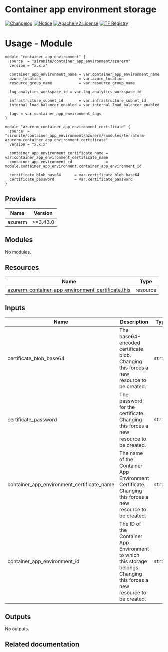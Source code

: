 <!-- BEGIN_TF_DOCS -->
 # Container app environment storage
[![Changelog](https://img.shields.io/badge/changelog-release-green.svg)](https://github.com/sironite/terraform-azurerm-container_app_environment/releases) [![Notice](https://img.shields.io/badge/notice-copyright-yellow.svg)](NOTICE) [![Apache V2 License](https://img.shields.io/badge/license-Apache%20V2-orange.svg)](LICENSE) [![TF Registry](https://img.shields.io/badge/terraform-registry-blue.svg)](https://registry.terraform.io/providers/hashicorp/azurerm/latest/docs/resources/container_app_environment_storage)

# Usage - Module

```hcl
module "container_app_environment" {
  source  = "sironite/container_app_environment/azurerm"
  version = "x.x.x"

  container_app_environment_name = var.container_app_environment_name
  azure_location                 = var.azure_location
  resource_group_name            = var.resource_group_name

  log_analytics_workspace_id = var.log_analytics_workspace_id

  infrastructure_subnet_id       = var.infrastructure_subnet_id
  internal_load_balancer_enabled = var.internal_load_balancer_enabled

  tags = var.container_app_environment_tags
}

module "azurerm_container_app_environment_certificate" {
  source  = "sironite/container_app_environment/azurerm//modules/terraform-azurerm-container_app_environment_certificate"
  version = "x.x.x"

  container_app_environment_certificate_name = var.container_app_environment_certificate_name
  container_app_environment_id               = module.container_app_environment.container_app_environment_id

  certificate_blob_base64      = var.certificate_blob_base64
  certificate_password         = var.certificate_password
}
```
## Providers

| Name | Version |
|------|---------|
| azurerm | >=3.43.0 |

## Modules

No modules.

## Resources

| Name | Type |
|------|------|
| [azurerm_container_app_environment_certificate.this](https://registry.terraform.io/providers/hashicorp/azurerm/latest/docs/resources/container_app_environment_certificate) | resource |

## Inputs

| Name | Description | Type | Required |
|------|-------------|------|:--------:|
| certificate\_blob\_base64 | The base64-encoded certificate blob. Changing this forces a new resource to be created. | `string` | yes |
| certificate\_password | The password for the certificate. Changing this forces a new resource to be created. | `string` | yes |
| container\_app\_environment\_certificate\_name | The name of the Container App Environment Certificate. Changing this forces a new resource to be created. | `string` | yes |
| container\_app\_environment\_id | The ID of the Container App Environment to which this storage belongs. Changing this forces a new resource to be created. | `string` | yes |

## Outputs

No outputs.

## Related documentation
<!-- END_TF_DOCS -->